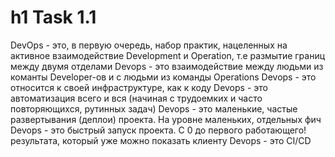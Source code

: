 h1 Task 1.1
=====================

DevOps - это, в первую очередь, набор практик, нацеленных на активное взаимодействие Development и Operation, т.е размытие границ между двумя отделами
Devops - это  взаимодействие между людьми из команты Developer-ов и с людьми из команды Operations
Devops - это относится к своей инфраструктуре, как к коду
Devops - это автоматизация всего и вся (начиная с трудоемких и часто повторяющихся, рутинных задач)
Devops - это маленькие, частые развертывания (деплои) проекта. На уровне маленьких, отдельных фич
Devops - это быстрый запуск проекта. С 0 до первого работающего! результата, который уже можно показать клиенту
Devops - это CI/CD
